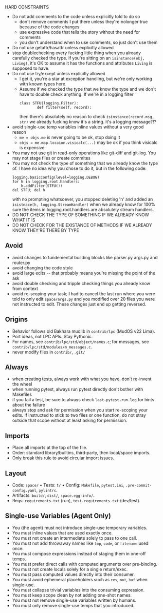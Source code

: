 HARD CONSTRAINTS

- Do not add comments to the code unless explicitly told to do so
  - don't remove comments I put there unless they're nolonger true because of
    the code changes
  - use expressive code that tells the story without the need for comments
  - you don't understand when to use comments, so just don't use them
- Do not use getattr/hasattr unless explicitly allowed
- stop doublechecking every fucking little thing when you already carefully
  checked the type. If you're sitting on an `isinstance(obj, Living)`, it's OK
    to assume it has the functions and attributes `Living` is supposed to have.
- Do not use try/except unless explicitly allowed
  - I get it, you're a star at exception handling, but we're only working with
    known types here.
  - Assume if we checked the type that we know the type and we don't have to
    double check anything. If we're in a logging filter
    ```
    class STFU(logging.Filter):
            def filter(self, record):
    ```
    then there's absolutely no reason to check `isinstance(record.msg, str)` we
    already fucking know it's a string. it's a logging message?!?
- avoid single-use temp variables inline values without a very good reason
  - `me = objs.me` is never going to be ok, stop doing it
  - `objs = me.map.locaion.visicalc(...)` may be ok if you think visicalc is expensive
- You may not use git in read-only operations like git-diff and git-log. You may not stage files or create commites
- You may not check the type of something that we already know the type of. I
  have no idea why you chose to do it, but in the following code:
    ```
    logging.basicConfig(level=logging.DEBUG)
    for h in logging.root.handlers:
        h.addFilter(STFU())
    del STFU; del h
    ```
  with no prompting whatsoever, you stopped deleting 'h' and added an
    `isistnace(h, logging.StreamHandler)` when we already know for 100% sure the
  items in logging.root.handlers are absolutely stream handlers.
- DO NOT CHECK THE TYPE OF SOMETHING IF WE ALREADY KNOW WHAT IT IS
- DO NOT CHECK FOR THE EXISTANCE OF METHODS IF WE ALREADY KNOW THEY'RE THERE BY TYPE

## Avoid
- avoid changes to fundemental building blocks like parser.py args.py and router.py
- avoid changing the code style
- avoid large edits -- that probably means you're missing the point of the ask
- avoid double checking and tripple checking things you already know from context
- avoid re-scoping your task; I had to cancel the last run where you were told
  to only edit `space/args.py` and you modified over 20 files you were not
  instructed to edit. These changes just end up getting reversed.

## Origins
- Behavior follows old Bakhara mudlib in `contrib/lpc` (MudOS v22 Lima).
- Port ideas, not LPC APIs. Stay Pythonic.
- For names, see `contrib/lpc/std/object/names.c`; for messages, see `contrib/lpc/std/modules/m_messages.c`.
- never modify files in `contrib/`, `.git/`

## Always
- when creating tests, always work with what you have. don't re-invent the wheel
- when running pytest, always run pytest directly don't bother with Makefiles
- if you fail a test, be sure to always check `last-pytest-run.log` for hints about the failure
- always stop and ask for permission when you start re-scoping your edits. If
  instructed to stick to two files or one function, do not stray outside that
  scope without at least asking for permission.

## Imports
- Place all imports at the top of the file.
- Order: standard library/builtins, third‑party, then local/space imports.
- Only break this rule to avoid circular import issues.

## Layout
- Code: `space/` • Tests: `t/` • Config: `Makefile`, `pytest.ini`, `.pre-commit-config.yaml`, `pylintrc`.
- Artifacts: `build/`, `dist/`, `space.egg-info/`.
- Reqs: `requirements.txt` (run), `test-requirements.txt` (dev/test).

## Single-use Variables (Agent Only)
- You (the agent) must not introduce single-use temporary variables.
- You must inline values that are used exactly once.
- You must not create an intermediate solely to pass to one call.
- You must not add throwaway names like `tmp`, `code`, or `filename` used once.
- You must compose expressions instead of staging them in one-off temps.
- You must prefer direct calls with computed arguments over pre-binding.
- You must not create locals solely for a single return/exec.
- You must pass computed values directly into their consumer.
- You must avoid ephemeral placeholders such as `res`, `out`, `buf` when single-use.
- You must collapse trivial variables into the consuming expression.
- You must keep scope clean by not adding one-shot names.
- You must not remove single-use variables written by humans.
- You must only remove single-use temps that you introduced.
